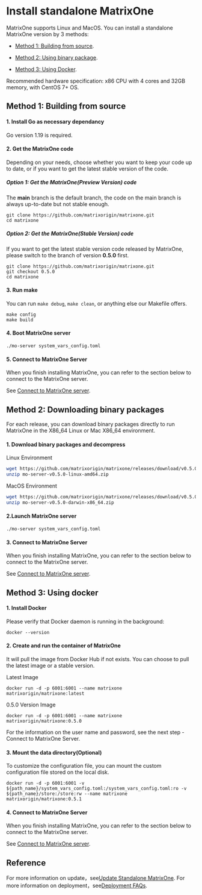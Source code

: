 # **Install standalone MatrixOne**

MatrixOne supports Linux and MacOS. You can install a standalone MatrixOne version by 3 methods:

- <p><a href="#code_source">Method 1: Building from source</a>.</p>
- <p><a href="#binary_packages">Method 2: Using binary package</a>.</p>
- <p><a href="#use_docker">Method 3: Using Docker</a>.</p>

Recommended hardware specification: x86 CPU with 4 cores and 32GB memory, with CentOS 7+ OS.

## <h2><a name="code_source">Method 1: Building from source</a></h2>

#### 1. Install Go as necessary dependancy

Go version 1.19 is required.

#### 2. Get the MatrixOne code

Depending on your needs, choose whether you want to keep your code up to date, or if you want to get the latest stable version of the code.

##### Option 1: Get the MatrixOne(Preview Version) code

The **main** branch is the default branch, the code on the main branch is always up-to-date but not stable enough.

```
git clone https://github.com/matrixorigin/matrixone.git
cd matrixone
```

##### Option 2: Get the MatrixOne(Stable Version) code

If you want to get the latest stable version code released by MatrixOne, please switch to the branch of version **0.5.0** first.

```
git clone https://github.com/matrixorigin/matrixone.git
git checkout 0.5.0
cd matrixone
```

#### 3. Run make

You can run `make debug`, `make clean`, or anything else our Makefile offers.

```
make config
make build
```

#### 4. Boot MatrixOne server

```
./mo-server system_vars_config.toml
```

#### 5. Connect to MatrixOne Server

When you finish installing MatrixOne, you can refer to the section below to connect to the MatrixOne server.

See [Connect to MatrixOne server](connect-to-matrixone-server.md).

## <h2><a name="binary_packages">Method 2: Downloading binary packages</a></h2>

For each release, you can download binary packages directly to run MatrixOne in the X86_64 Linux or Mac X86_64 environment.

#### 1. Download binary packages and decompress

Linux Environment

```bash
wget https://github.com/matrixorigin/matrixone/releases/download/v0.5.0/mo-server-v0.5.0-linux-amd64.zip
unzip mo-server-v0.5.0-linux-amd64.zip
```

MacOS Environment

```bash
wget https://github.com/matrixorigin/matrixone/releases/download/v0.5.0/mo-server-v0.5.0-darwin-x86_64.zip
unzip mo-server-v0.5.0-darwin-x86_64.zip
```

#### 2.Launch MatrixOne server

```
./mo-server system_vars_config.toml
```

#### 3. Connect to MatrixOne Server

When you finish installing MatrixOne, you can refer to the section below to connect to the MatrixOne server.

See [Connect to MatrixOne server](connect-to-matrixone-server.md).

## <h2><a name="use_docker">Method 3: Using docker</a></h2>

#### 1. Install Docker

Please verify that Docker daemon is running in the background:

```
docker --version
```

#### 2. Create and run the container of MatrixOne

It will pull the image from Docker Hub if not exists. You can choose to pull the latest image or a stable version.

Latest Image

```
docker run -d -p 6001:6001 --name matrixone matrixorigin/matrixone:latest
```

0.5.0 Version Image

```
docker run -d -p 6001:6001 --name matrixone matrixorigin/matrixone:0.5.0
```

For the information on the user name and password, see the next step - Connect to MatrixOne Server.

#### 3. Mount the data directory(Optional)

To customize the configuration file, you can mount the custom configuration file stored on the local disk.

```
docker run -d -p 6001:6001 -v ${path_name}/system_vars_config.toml:/system_vars_config.toml:ro -v ${path_name}/store:/store:rw --name matrixone matrixorigin/matrixone:0.5.1
```

#### 4. Connect to MatrixOne Server

When you finish installing MatrixOne, you can refer to the section below to connect to the MatrixOne server.

See [Connect to MatrixOne server](connect-to-matrixone-server.md).

## Reference

For more information on update，see[Update Standalone MatrixOne](update-standalone-matrixone.md).
For more information on deployment，see[Deployment FAQs](../FAQs/deployment-faqs.md).
